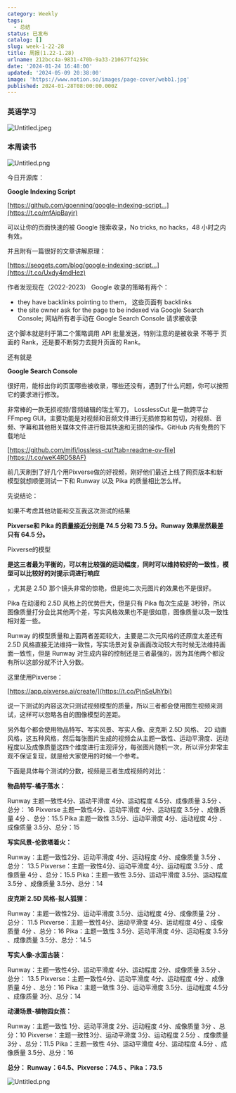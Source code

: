 ```yaml
---
category: Weekly
tags:
  - 总结
status: 已发布
catalog: []
slug: week-1-22-28
title: 周报(1.22-1.28)
urlname: 212bcc4a-9831-470b-9a33-210677f4259c
date: '2024-01-24 16:48:00'
updated: '2024-05-09 20:38:00'
image: 'https://www.notion.so/images/page-cover/webb1.jpg'
published: 2024-01-28T08:00:00.000Z
---
```


### 英语学习


![Untitled.jpeg](https://prod-files-secure.s3.us-west-2.amazonaws.com/5d24fe63-e567-4804-86f9-9fdc62e13082/13f89310-e18e-4344-b5f8-95c58ff07f1e/Untitled.jpeg?X-Amz-Algorithm=AWS4-HMAC-SHA256&X-Amz-Content-Sha256=UNSIGNED-PAYLOAD&X-Amz-Credential=ASIAZI2LB466X2AEJXD7%2F20250128%2Fus-west-2%2Fs3%2Faws4_request&X-Amz-Date=20250128T213241Z&X-Amz-Expires=3600&X-Amz-Security-Token=IQoJb3JpZ2luX2VjEHYaCXVzLXdlc3QtMiJIMEYCIQDwscwafjFc9ncP8AgVE9wjyPV%2BR%2BXDIHiELErnJGQsHAIhAItjO9%2BtmS9mvMEALyy11fy7IBhftGCXAhlT7KpZNcJ7Kv8DCH4QABoMNjM3NDIzMTgzODA1IgxY2eMVhLxWjUMwqEAq3AOTRYn%2FQJTwPwainrunlS4ssqZZq3SXXLDtKjasT9Y8J%2B7%2BH9WBnFr%2BSE5LUUHb7a040McOixhFD28JoAY8Ql5oIgZx7GliZI3RVEvh%2B7cb%2FnZcaLTL%2B5mOxRcXte7xPNfoVvBDahdwdV1g%2BYleXMdn6EOYKOt6GACZTW7pYg2YcmPTHq1TzU5H2c8wVzRX4X689UY7VfSDMsXZX%2F54sjGd9C2ei%2FehhWk8GfFAgv7N%2B5UWwz1tzZFddtUxap6lR143T7q3Qpi%2BNds0cYovmu4bnz7YUVln6acTkE2Hlq1I%2FoprNn8g1VZg3llF3c7BldWN1Ey2QBO0R0zMfBCUuxb3136HyIHHRMJprgbLSlw8g%2FM%2BqUCvf1yzHZPTc6LGF7%2B1eV7uJxuYoSSVqpUaU13iEWYYRPEEO8HPr1DhIzsxBgJqGYYemoRtKR%2BjAEasj8MYI%2FnFCI%2FO1yzaeAO357UnZrVYv2wMu%2BfIEFcJEQF8KDIAEmH7sxGsGM60vsaUDshfe%2BpPbqvSTgfewKtBJaiwd8UA1JZkFlKZMMVirrsuN80czIBK0Wk98w%2B%2FNH4JH2y1Wy2Kj4WNafGUIl5yi1fiAC13%2BS%2Bo0eAV4qgg%2BmwJEgSqIw1nrO5RWWRLdjCplOW8BjqkAXJcOMAYVNxsPI1mazKZa8y6qtiZ4ur4MOQLhTUVOZI0Xco8bwQ1mMRRczi%2B8%2F72jDN7mZKIWDTMzXBQu%2FuDvnV%2BM6pABXWLbGj7SAHX5KUeEIIJQP1pOOE3yEa7HO%2BmsSjuDmOA6QMc2QdjiaS%2Fd%2FmXIIxdhrGy9zakfPixpsVL5%2BgKoAMLmhZWalszC2ZYKWluYOKJlUnwPxeDzKw7fwbxHbEf&X-Amz-Signature=0399c65b7b4ca9a2bcefd9ff063d92f11013c9f96b3f1ace16c9ef0b22ea3e77&X-Amz-SignedHeaders=host&x-id=GetObject)


### 本周读书


![Untitled.png](https://prod-files-secure.s3.us-west-2.amazonaws.com/5d24fe63-e567-4804-86f9-9fdc62e13082/4230a01f-03e6-45a7-9f78-5892b7e77e85/Untitled.png?X-Amz-Algorithm=AWS4-HMAC-SHA256&X-Amz-Content-Sha256=UNSIGNED-PAYLOAD&X-Amz-Credential=ASIAZI2LB466X2AEJXD7%2F20250128%2Fus-west-2%2Fs3%2Faws4_request&X-Amz-Date=20250128T213241Z&X-Amz-Expires=3600&X-Amz-Security-Token=IQoJb3JpZ2luX2VjEHYaCXVzLXdlc3QtMiJIMEYCIQDwscwafjFc9ncP8AgVE9wjyPV%2BR%2BXDIHiELErnJGQsHAIhAItjO9%2BtmS9mvMEALyy11fy7IBhftGCXAhlT7KpZNcJ7Kv8DCH4QABoMNjM3NDIzMTgzODA1IgxY2eMVhLxWjUMwqEAq3AOTRYn%2FQJTwPwainrunlS4ssqZZq3SXXLDtKjasT9Y8J%2B7%2BH9WBnFr%2BSE5LUUHb7a040McOixhFD28JoAY8Ql5oIgZx7GliZI3RVEvh%2B7cb%2FnZcaLTL%2B5mOxRcXte7xPNfoVvBDahdwdV1g%2BYleXMdn6EOYKOt6GACZTW7pYg2YcmPTHq1TzU5H2c8wVzRX4X689UY7VfSDMsXZX%2F54sjGd9C2ei%2FehhWk8GfFAgv7N%2B5UWwz1tzZFddtUxap6lR143T7q3Qpi%2BNds0cYovmu4bnz7YUVln6acTkE2Hlq1I%2FoprNn8g1VZg3llF3c7BldWN1Ey2QBO0R0zMfBCUuxb3136HyIHHRMJprgbLSlw8g%2FM%2BqUCvf1yzHZPTc6LGF7%2B1eV7uJxuYoSSVqpUaU13iEWYYRPEEO8HPr1DhIzsxBgJqGYYemoRtKR%2BjAEasj8MYI%2FnFCI%2FO1yzaeAO357UnZrVYv2wMu%2BfIEFcJEQF8KDIAEmH7sxGsGM60vsaUDshfe%2BpPbqvSTgfewKtBJaiwd8UA1JZkFlKZMMVirrsuN80czIBK0Wk98w%2B%2FNH4JH2y1Wy2Kj4WNafGUIl5yi1fiAC13%2BS%2Bo0eAV4qgg%2BmwJEgSqIw1nrO5RWWRLdjCplOW8BjqkAXJcOMAYVNxsPI1mazKZa8y6qtiZ4ur4MOQLhTUVOZI0Xco8bwQ1mMRRczi%2B8%2F72jDN7mZKIWDTMzXBQu%2FuDvnV%2BM6pABXWLbGj7SAHX5KUeEIIJQP1pOOE3yEa7HO%2BmsSjuDmOA6QMc2QdjiaS%2Fd%2FmXIIxdhrGy9zakfPixpsVL5%2BgKoAMLmhZWalszC2ZYKWluYOKJlUnwPxeDzKw7fwbxHbEf&X-Amz-Signature=613ce672b81e7f6c98e428403c4832e3e1d045a7f4417e08604357e873aa096e&X-Amz-SignedHeaders=host&x-id=GetObject)


今日开源库：


**Google Indexing Script**


[https://github.com/goenning/google-indexing-script…](https://t.co/mfAipBayir)


可以让你的页面快速的被 Google 搜索收录，No tricks, no hacks，48 小时之内有效。

并且附有一篇很好的文章讲解原理：


[https://seogets.com/blog/google-indexing-script…](https://t.co/Uxdy4mdHez)


作者发现现在（2022-2023） Google 收录的策略有两个：

- they have backlinks pointing to them， 这些页面有 backlinks
- the site owner ask for the page to be indexed via Google Search Console; 网站所有者手动在 Google Search Console 请求被收录

这个脚本就是利于第二个策略调用 API 批量发送，特别注意的是被收录 不等于 页面的 Rank，还是要不断努力去提升页面的 Rank。

还有就是


**Google Search Console**


很好用，能标出你的页面哪些被收录，哪些还没有，遇到了什么问题，你可以按照它的要求进行修改。


非常棒的一款无损视频/音频编辑的瑞士军刀， LosslessCut 是一款跨平台 FFmpeg GUI，主要功能是对视频和音频文件进行无损修剪和剪切，对视频、音频、字幕和其他相关媒体文件进行极其快速和无损的操作。GitHub 内有免费的下载地址


[https://github.com/mifi/lossless-cut?tab=readme-ov-file](https://t.co/weK4RD58AF)


前几天刷到了好几个用Pixverse做的好视频，刚好他们最近上线了网页版本和新模型就想顺便测试一下和 Runway 以及 Pika 的质量相比怎么样。

先说结论：

如果不考虑其他功能和交互我这次测试的结果


**Pixverse和 Pika 的质量接近分别是 74.5 分和 73.5 分。Runway 效果居然最差只有 64.5 分。**


Pixverse的模型


**是这三者最为平衡的，可以有比较强的运动幅度，同时可以维持较好的一致性，模型可以比较好的对提示词进行响应**


，尤其是 2.5D 那个镜头非常的惊艳，但是纯二次元图片的效果也不是很好。

Pika 在动漫和 2.5D 风格上的优势巨大，但是只有 Pika 每次生成是 3秒钟，所以图像质量打分会比其他两个差，写实风格效果也不是很如意，图像质量以及一致性相对差一些。

Runway 的模型质量和上面两者差距较大，主要是二次元风格的还原度太差还有 2.5D 风格直接无法维持一致性，写实场景对复杂画面改动较大有时候无法维持画面一致性，但是 Runway 对生成内容的控制还是三者最强的，因为其他两个都没有所以这部分就不计入分数。

这里使用Pixverse：


[https://app.pixverse.ai/create/](https://t.co/PjnSeUhYbi)


说一下测试的内容这次只测试视频模型的质量，所以三者都会使用图生视频来测试，这样可以忽略各自的图像模型的差距。

另外每个都会使用物品特写、写实风景、写实人像、皮克斯 2.5D 风格、 2D 动画风格，这五种风格，然后每张图片生成的视频会从主题一致性、运动平滑度、运动程度以及成像质量这四个维度进行主观评分，每张图片随机一次，所以评分非常主观不保证复现，就是给大家使用的时候一个参考。

下面是具体每个测试的分数，视频是三者生成视频的对比：


**物品特写-橘子落水：**


Runway   主题一致性4分、运动平滑度 4分、运动程度 4.5分、成像质量 3.5分 、总分： 16
Pixverse 主题一致性4分、运动平滑度 4分、运动程度 3.5分 、成像质量 4分 、总分：15.5
Pika 主题一致性 3.5分、运动平滑度 4分、运动程度 4分 、成像质量 3.5分、总分：15


**写实风景-伦敦塔着火：**


Runway：主题一致性2分、运动平滑度 4分、运动程度 4分、成像质量 3.5分 、总分： 13.5
Pixverse：主题一致性4分、运动平滑度 4分、运动程度 3.5分 、成像质量 4分 、总分：15.5
Pika：主题一致性 3.5分、运动平滑度 3.5分、运动程度 3.5分 、成像质量 3.5分、总分：14


**皮克斯 2.5D 风格-拟人狐狸：**


Runway：主题一致性2分、运动平滑度 3.5分、运动程度 4分、成像质量 2分 、总分： 11.5
Pixverse：主题一致性4分、运动平滑度 4分、运动程度 4分 、成像质量 4分 、总分：16
Pika：主题一致性 3.5分、运动平滑度 4分、运动程度 3.5分 、成像质量 3.5分、总分：14.5


**写实人像-水面古装：**


Runway：主题一致性4分、运动平滑度 4分、运动程度 2分、成像质量 3.5分 、总分： 13.5
Pixverse：主题一致性4分、运动平滑度 4分、运动程度 4分 、成像质量 4分 、总分：16
Pika：主题一致性 3分、运动平滑度 3.5分、运动程度 4.5分 、成像质量 3分、总分：14


**动漫场景-植物园女孩：**


Runway：主题一致性 1分、运动平滑度 2分、运动程度 4分、成像质量 3分 、总分：10
Pixverse：主题一致性3分、运动平滑度 3分、运动程度 2.5分 、成像质量 3分 、总分：11.5
Pika：主题一致性 4分、运动平滑度 4分、运动程度 4.5分 、成像质量 3.5分、总分：16


**总分： Runway：64.5、Pixverse：74.5 、Pika：73.5**


![Untitled.png](https://prod-files-secure.s3.us-west-2.amazonaws.com/5d24fe63-e567-4804-86f9-9fdc62e13082/8e04e5ad-2b05-4144-8058-53bf010acfd3/Untitled.png?X-Amz-Algorithm=AWS4-HMAC-SHA256&X-Amz-Content-Sha256=UNSIGNED-PAYLOAD&X-Amz-Credential=ASIAZI2LB466X2AEJXD7%2F20250128%2Fus-west-2%2Fs3%2Faws4_request&X-Amz-Date=20250128T213241Z&X-Amz-Expires=3600&X-Amz-Security-Token=IQoJb3JpZ2luX2VjEHYaCXVzLXdlc3QtMiJIMEYCIQDwscwafjFc9ncP8AgVE9wjyPV%2BR%2BXDIHiELErnJGQsHAIhAItjO9%2BtmS9mvMEALyy11fy7IBhftGCXAhlT7KpZNcJ7Kv8DCH4QABoMNjM3NDIzMTgzODA1IgxY2eMVhLxWjUMwqEAq3AOTRYn%2FQJTwPwainrunlS4ssqZZq3SXXLDtKjasT9Y8J%2B7%2BH9WBnFr%2BSE5LUUHb7a040McOixhFD28JoAY8Ql5oIgZx7GliZI3RVEvh%2B7cb%2FnZcaLTL%2B5mOxRcXte7xPNfoVvBDahdwdV1g%2BYleXMdn6EOYKOt6GACZTW7pYg2YcmPTHq1TzU5H2c8wVzRX4X689UY7VfSDMsXZX%2F54sjGd9C2ei%2FehhWk8GfFAgv7N%2B5UWwz1tzZFddtUxap6lR143T7q3Qpi%2BNds0cYovmu4bnz7YUVln6acTkE2Hlq1I%2FoprNn8g1VZg3llF3c7BldWN1Ey2QBO0R0zMfBCUuxb3136HyIHHRMJprgbLSlw8g%2FM%2BqUCvf1yzHZPTc6LGF7%2B1eV7uJxuYoSSVqpUaU13iEWYYRPEEO8HPr1DhIzsxBgJqGYYemoRtKR%2BjAEasj8MYI%2FnFCI%2FO1yzaeAO357UnZrVYv2wMu%2BfIEFcJEQF8KDIAEmH7sxGsGM60vsaUDshfe%2BpPbqvSTgfewKtBJaiwd8UA1JZkFlKZMMVirrsuN80czIBK0Wk98w%2B%2FNH4JH2y1Wy2Kj4WNafGUIl5yi1fiAC13%2BS%2Bo0eAV4qgg%2BmwJEgSqIw1nrO5RWWRLdjCplOW8BjqkAXJcOMAYVNxsPI1mazKZa8y6qtiZ4ur4MOQLhTUVOZI0Xco8bwQ1mMRRczi%2B8%2F72jDN7mZKIWDTMzXBQu%2FuDvnV%2BM6pABXWLbGj7SAHX5KUeEIIJQP1pOOE3yEa7HO%2BmsSjuDmOA6QMc2QdjiaS%2Fd%2FmXIIxdhrGy9zakfPixpsVL5%2BgKoAMLmhZWalszC2ZYKWluYOKJlUnwPxeDzKw7fwbxHbEf&X-Amz-Signature=dbf1002bd808846e0c3ed1274bbdb2dbfc6d1baf076329ba9363f8b5de4f78e2&X-Amz-SignedHeaders=host&x-id=GetObject)

